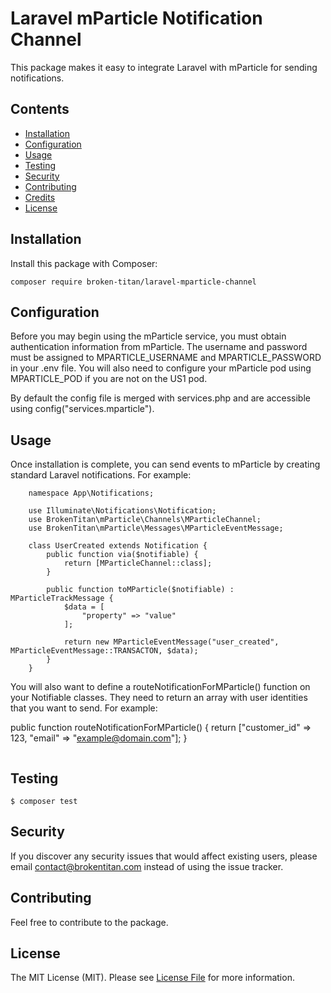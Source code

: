 # Laravel mParticle Notification Channel

This package makes it easy to integrate Laravel with mParticle for sending notifications.

## Contents

- [Installation](#installation)
- [Configuration](#configuration)
- [Usage](#usage)
- [Testing](#testing)
- [Security](#security)
- [Contributing](#contributing)
- [Credits](#credits)
- [License](#license)


## Installation

Install this package with Composer:

    composer require broken-titan/laravel-mparticle-channel

## Configuration

Before you may begin using the mParticle service, you must obtain authentication information from mParticle. The username and password must be assigned to MPARTICLE_USERNAME and MPARTICLE_PASSWORD in your .env file. You will also need to configure your mParticle pod using MPARTICLE_POD if you are not on the US1 pod.

By default the config file is merged with services.php and are accessible using config("services.mparticle").

## Usage

Once installation is complete, you can send events to mParticle by creating standard Laravel notifications. For example:

```
    namespace App\Notifications;

    use Illuminate\Notifications\Notification;
    use BrokenTitan\mParticle\Channels\MParticleChannel;
    use BrokenTitan\mParticle\Messages\MParticleEventMessage;

    class UserCreated extends Notification {
        public function via($notifiable) {
            return [MParticleChannel::class];
        }

        public function toMParticle($notifiable) : MParticleTrackMessage {
            $data = [
                "property" => "value"
            ];
        
            return new MParticleEventMessage("user_created", MParticleEventMessage::TRANSACTON, $data);
        }
    }   
```
You will also want to define a routeNotificationForMParticle() function on your Notifiable classes. They need to return an array with user identities that you want to send. For example:

public function routeNotificationForMParticle() {
    return ["customer_id" => 123, "email" => "example@domain.com"];
}
```

```
## Testing

```
$ composer test
```

## Security

If you discover any security issues that would affect existing users, please email contact@brokentitan.com instead of using the issue tracker.

## Contributing

Feel free to contribute to the package.

## License

The MIT License (MIT). Please see [License File](LICENSE.md) for more information.
